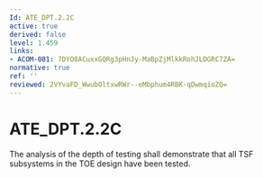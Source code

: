 ```yaml
---
Id: ATE_DPT.2.2C
active: true
derived: false
level: 1.459
links:
- ACOM-081: 7DYO8ACuxxGQRg3pHnJy-MaBpZjMlkkRohJLDGRC7ZA=
normative: true
ref: ''
reviewed: 2VYvaFD_WwubOltxwRWr--eMbphum4RBK-qDwmqioZQ=
---
```


# ATE_DPT.2.2C

The analysis of the depth of testing shall demonstrate that all TSF subsystems in the TOE design have been tested.